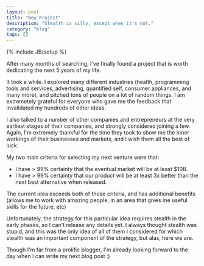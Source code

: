 ```yaml
---
layout: post
title: "New Project"
description: "Stealth is silly, except when it's not."
category: "blog"
tags: []
---
```

{% include JB/setup %}

After many months of searching, I've finally found a project that is worth dedicating the next 5 years of my life.

It took a while. I explored many different industries (health, programming tools and services, advertising, quantified self, consumer appliances, and many more), and pitched tons of people on a lot of random things. I am extremetely grateful for everyone who gave me the feedback that invalidated my hundreds of other ideas.

I also talked to a number of other companies and entrepreneurs at the very earliest stages of their companies, and strongly considered joining a few. Again, I'm extremely thankful for the time they took to show me the inner workings of their businesses and markets, and I wish them all the best of luck.

My two main criteria for selecting my next venture were that:
* I have > 99% certainty that the eventual market will be at least $10B.
* I have > 99% certainty that our product will be at least 3x better than the next best alternative when released.

The current idea exceeds both of those criteria, and has additional benefits (allows me to work with amazing people, in an area that gives me useful skills for the future, etc)

Unfortunately, the strategy for this particular idea requires stealth in the early phases, so I can't release any details yet. I always thought stealth was stupid, and this was the only idea of all of them I considered for which stealth was an important component of the strategy, but alas, here we are. 

Though I'm far from a prolific blogger, I'm already looking forward to the day when I can write my next blog post :)